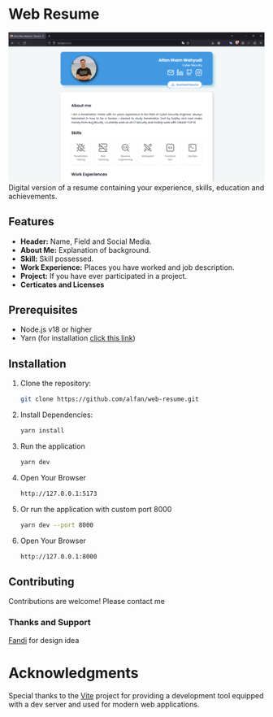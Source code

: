 # Web Resume

![Alt text](https://raw.githubusercontent.com/alfanilham/web-resume/main/src/assets/feature.png?token=GHSAT0AAAAAACQAU6SYTIF2ZKUHDAFGKSV2ZQBLGWQ)
Digital version of a resume containing your experience, skills, education and achievements.

## Features

- **Header:** Name, Field and Social Media.
- **About Me:** Explanation of background.
- **Skill:** Skill possessed.
- **Work Experience:** Places you have worked and job description.
- **Project:** If you have ever participated in a project.
- **Certicates and Licenses**

## Prerequisites

- Node.js v18 or higher
- Yarn (for installation [click this link](https://yarnpkg.com/getting-started/install))

## Installation

1. Clone the repository:

   ```bash
   git clone https://github.com/alfan/web-resume.git
   ```

2. Install Dependencies:

   ```bash
   yarn install
   ```

3. Run the application

   ```bash
   yarn dev
   ```

4. Open Your Browser

   ```bash
   http://127.0.0.1:5173
   ```

5. Or run the application with custom port 8000

   ```bash
   yarn dev --port 8000
   ```

6. Open Your Browser

   ```bash
   http://127.0.0.1:8000
   ```

## Contributing

Contributions are welcome! Please contact me

### Thanks and Support

[Fandi](https://github.com/irfnd) for design idea

# Acknowledgments

Special thanks to the [Vite](https://vitejs.dev) project for providing a development tool equipped with a dev server and used for modern web applications.

